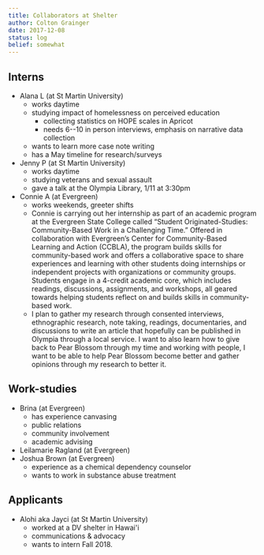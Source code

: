 ```yaml
---
title: Collaborators at Shelter
author: Colton Grainger
date: 2017-12-08
status: log
belief: somewhat
---
```


## Interns

- Alana L (at St Martin University)
	- works daytime
	- studying impact of homelessness on perceived education
		- collecting statistics on HOPE scales in Apricot
		- needs 6--10 in person interviews, emphasis on narrative data collection
	- wants to learn more case note writing
	- has a May timeline for research/surveys
- Jenny P (at St Martin University)
	- works daytime
	- studying veterans and sexual assault
	- gave a talk at the Olympia Library, 1/11 at 3:30pm
- Connie A (at Evergreen)
	- works weekends, greeter shifts
	- Connie is carrying out her internship as part of an academic program at the Evergreen State College called “Student Originated-Studies: Community-Based Work in a Challenging Time.” Offered in collaboration with Evergreen’s Center for Community-Based Learning and Action (CCBLA), the program builds skills for community-based work and offers a collaborative space to share experiences and learning with other students doing internships or independent projects with organizations or community groups. Students engage in a 4-credit academic core, which includes readings, discussions, assignments, and workshops, all geared towards helping students reflect on and builds skills in community-based work.
	- I plan to gather my research through consented interviews, ethnographic research, note taking, readings, documentaries, and discussions to write an article that hopefully can be published in Olympia through a local service. I want to also learn how to give back to Pear Blossom through my time and working with people, I want to be able to help Pear Blossom become better and gather opinions through my research to better it. 


## Work-studies

- Brina (at Evergreen)
	- has experience canvasing
	- public relations
	- community involvement
	- academic advising
- Leilamarie Ragland (at Evergreen)
- Joshua Brown (at Evergreen)
 	- experience as a chemical dependency counselor
	- wants to work in substance abuse treatment

## Applicants 

- Alohi aka Jayci (at St Martin University)
	- worked at a DV shelter in Hawai'i 
	- communications & advocacy
	- wants to intern Fall 2018.


